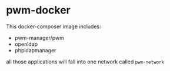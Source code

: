 # pwm-docker

This docker-composer image includes:
- pwm-manager/pwm
- openldap
- phpldapmanager

all those applications will fall into one network called `pwm-network` 

